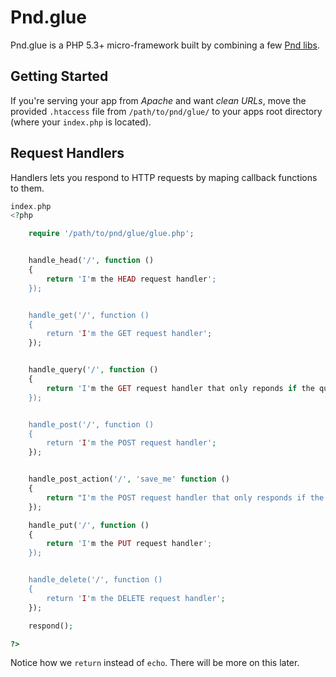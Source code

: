 
# Pnd.glue

Pnd.glue is a PHP 5.3+ micro-framework built by combining a few [Pnd libs](https://github.com/sandeepshetty/pnd).


## Getting Started

If you're serving your app from _Apache_ and want _clean URLs_, move the provided `.htaccess` file from `/path/to/pnd/glue/` to your apps root directory (where your `index.php` is located).


## Request Handlers

Handlers lets you respond to HTTP requests by maping callback functions to them.


``` php
index.php
<?php

	require '/path/to/pnd/glue/glue.php';


	handle_head('/', function ()
	{
		return 'I'm the HEAD request handler';
	});


	handle_get('/', function ()
	{
		return 'I'm the GET request handler';
	});


	handle_query('/', function ()
	{
		return 'I'm the GET request handler that only reponds if the query string is present';
	});


	handle_post('/', function ()
	{
		return 'I'm the POST request handler';
	});


	handle_post_action('/', 'save_me' function ()
	{
		return "I'm the POST request handler that only responds if the posting form contained a variable called 'action' (usually the name of the submit input type field) with the value 'save_me' (with or without the underscore and case-insensitive, so 'Save Me', 'save me' and 'SaVe_Me` all work). I'm handy when you have to submit on the same form.";
	});

	handle_put('/', function ()
	{
		return 'I'm the PUT request handler';
	});


	handle_delete('/', function ()
	{
		return 'I'm the DELETE request handler';
	});

	respond();

?>
```

Notice how we `return` instead of `echo`. There will be more on this later.